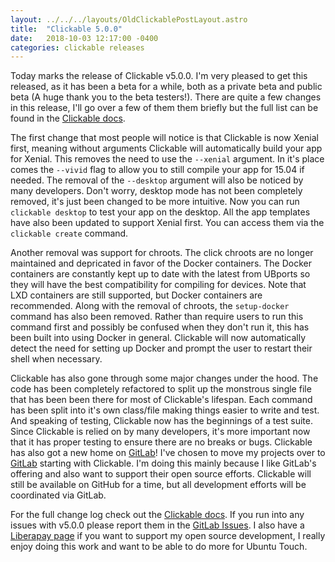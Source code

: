 ```yaml
---
layout: ../../../layouts/OldClickablePostLayout.astro
title:  "Clickable 5.0.0"
date:   2018-10-03 12:17:00 -0400
categories: clickable releases
---
```


Today marks the release of Clickable v5.0.0. I'm very pleased to get this
released, as it has been a beta for a while, both as a private beta and public
beta (A huge thank you to the beta testers!). There are quite a few changes
in this release, I'll go over a few of them them briefly but the full list can
be found in the
[Clickable docs](http://clickable.bhdouglass.com/en/latest/changelog.html).

The first change that most people will notice is that Clickable is now Xenial
first, meaning without arguments Clickable will automatically build your app for
Xenial. This removes the need to use the `--xenial` argument. In it's place
comes the `--vivid` flag to allow you to still compile your app for 15.04 if
needed. The removal of the `--desktop` argument will also be noticed by many
developers. Don't worry, desktop mode has not been completely removed, it's just
been changed to be more intuitive. Now you can run `clickable desktop` to test
your app on the desktop. All the app templates have also been updated to
support Xenial first. You can access them via the `clickable create` command.

Another removal was support for chroots. The click chroots are no longer
maintained and depricated in favor of the Docker containers. The Docker
containers are constantly kept up to date with the latest from UBports so they
will have the best compatibility for compiling for devices. Note that LXD
containers are still supported, but Docker containers are recommended. Along
with the removal of chroots, the `setup-docker` command has also been removed.
Rather than require users to run this command first and possibly be confused
when they don't run it, this has been built into using Docker in general.
Clickable will now automatically detect the need for setting up Docker and
prompt the user to restart their shell when necessary.

Clickable has also gone through some major changes under the hood. The code has
been completely refactored to split up the monstrous single file that has been
been there for most of Clickable's lifespan. Each command has been split into
it's own class/file making things easier to write and test. And speaking of
testing, Clickable now has the beginnings of a test suite. Since Clickable is relied
on by many developers, it's more important now that it has proper testing to
ensure there are no breaks or bugs. Clickable has also got a new home on
[GitLab](https://gitlab.com/clickable)! I've chosen to move my projects over
to [GitLab](https://gitlab.com/bhdouglass) starting with Clickable. I'm doing
this mainly because I like GitLab's offering and also want to support their open
source efforts. Clickable will still be available on GitHub for a time, but all
development efforts will be coordinated via GitLab.

For the full change log check out the
[Clickable docs](http://clickable.bhdouglass.com/en/latest/changelog.html).
If you run into any issues with v5.0.0 please report them in the
[GitLab Issues](https://gitlab.com/clickable/clickable/issues).
I also have a [Liberapay page](https://liberapay.com/bhdouglass) if you want to
support my open source development, I really enjoy doing this work and want to
be able to do more for Ubuntu Touch.
